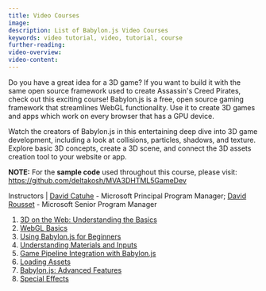 ```yaml
---
title: Video Courses
image: 
description: List of Babylon.js Video Courses
keywords: video tutorial, video, tutorial, course
further-reading:
video-overview:
video-content:
---
```


Do you have a great idea for a 3D game? If you want to build it with the same open source framework used to create Assassin's Creed Pirates, check out this exciting course! Babylon.js is a free, open source gaming framework that streamlines WebGL functionality. Use it to create 3D games and apps which work on every browser that has a GPU device.

Watch the creators of Babylon.js in this entertaining deep dive into 3D game development, including a look at collisions, particles, shadows, and texture. Explore basic 3D concepts, create a 3D scene, and connect the 3D assets creation tool to your website or app.

**NOTE:** For the **sample code** used throughout this course, please visit: https://github.com/deltakosh/MVA3DHTML5GameDev

Instructors | [David Catuhe](https://twitter.com/deltakosh) - Microsoft Principal Program Manager; [David Rousset](https://twitter.com/davrous) - Microsoft Senior Program Manager

1. [3D on the Web: Understanding the Basics](/guidedLearning/videos/3DWebBasics)
2. [WebGL Basics](/guidedLearning/videos/WebGLBasics)
3. [Using Babylon.js for Beginners](/How_To/Videos/Using_Babylon.js_for_Beginners)
4. [Understanding Materials and Inputs](/guidedLearning/videos/materialsInputs)
5. [Game Pipeline Integration with Babylon.js](/How_To/Videos/Game_Pipeline_Integration_with_Babylon.js)
6. [Loading Assets](/How_To/Videos/Game_Pipeline_Integration_with_Babylon.js)
7. [Babylon.js: Advanced Features](/How_To/Videos/Babylon.js_Advanced_Features)
8. [Special Effects](/guidedLearning/videos/specialEffects)
